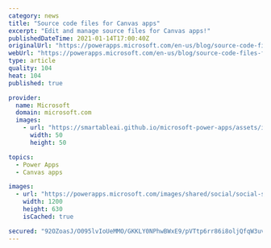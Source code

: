 ```yaml
---
category: news
title: "Source code files for Canvas apps"
excerpt: "Edit and manage source files for Canvas apps!"
publishedDateTime: 2021-01-14T17:00:40Z
originalUrl: "https://powerapps.microsoft.com/en-us/blog/source-code-files-for-canvas-apps/"
webUrl: "https://powerapps.microsoft.com/en-us/blog/source-code-files-for-canvas-apps/"
type: article
quality: 104
heat: 104
published: true

provider:
  name: Microsoft
  domain: microsoft.com
  images:
    - url: "https://smartableai.github.io/microsoft-power-apps/assets/images/organizations/microsoft.com-50x50.jpg"
      width: 50
      height: 50

topics:
  - Power Apps
  - Canvas apps

images:
  - url: "https://powerapps.microsoft.com/images/shared/social/social-share-post-ignite.png"
    width: 1200
    height: 630
    isCached: true

secured: "92OZoasJ/O095lvIoUeMMO/GKKLY0NPhwBWxE9/pVTtp6rr86i8oljQfqW3uvjw9X58ewzDzVToOHMbQ630NiLQNkB7ft9DC2Rdrlx2apQdGaBfcSd+gmIwOj6WAF12AsnmJSsW5qFxzQMqRzntyXJBCqV966JzHUUIzkbtfYuOFdeknKu40r2kjKdeZk9mzqEYKvoAhcTTCSXDFcccIwYlmQD/6PlsWAYLhN9T5Oo12/iHFvpbX8Jt4CtTGx6XYgcMjYbyGrHriwT/6Bc1ctsva9232m6EaTqOGEznYpOMccw8uow8KCI+tcsQ8bed6x6SrqJ9wZcqBzkUZSZwQd9rdBCA/rpi2tJVBaAusPUc=;LJy1xgO2UAxRMn9nQDQtQA=="
---
```


